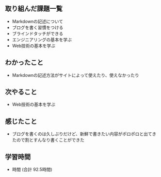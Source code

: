 ## 取り組んだ課題一覧
- Markdownの記述について
- ブログを書く習慣をつける
- ブラインドタッチができる
- エンジニアリングの基本を学ぶ
- Web技術の基本を学ぶ
## わかったこと
- Markdownの記述方法がサイトによって使えたり、使えなかったり
## 次やること
- Web技術の基本を学ぶ
## 感じたこと
- ブログを書くのは久しぶりだけど、新鮮で書きたい内容がポロポロと出てきたので割とすんなり書くことができた
## 学習時間
- 時間 (合計 92.5時間)
